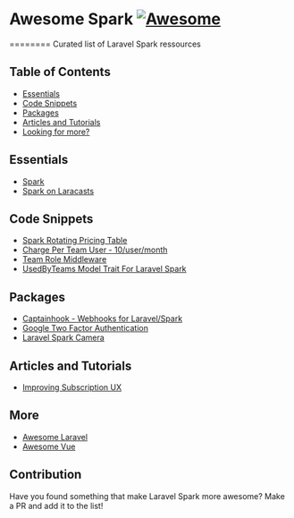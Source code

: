 # Awesome Spark [![Awesome](https://cdn.rawgit.com/sindresorhus/awesome/d7305f38d29fed78fa85652e3a63e154dd8e8829/media/badge.svg)](https://github.com/sindresorhus/awesome)
========
Curated list of Laravel Spark ressources

## Table of Contents

- [Essentials](#essentials)
- [Code Snippets](#code-snippets)
- [Packages](#packages)
- [Articles and Tutorials](#articles-and-tutorials)
- [Looking for more?](#more)

## Essentials
* [Spark](http://spark.laravel.com)
* [Spark on Laracasts](https://laracasts.com/series/laravel-spark)

## Code Snippets
* [Spark Rotating Pricing Table](https://gist.github.com/dillinghamio/e86204633e607f04517383a8884bfca6)
* [Charge Per Team User - 10/user/month](https://gist.github.com/dillinghamio/7f3b776e0ff1007cc877d63d6aaee10d)
* [Team Role Middleware](https://gist.github.com/dillinghamio/7d6039ef8a86d3fdfa2ce747d4d919ea)
* [UsedByTeams Model Trait For Laravel Spark](https://gist.github.com/dillinghamio/a110c1b3bad8055f4327838bc4b11cd3)

## Packages
* [Captainhook - Webhooks for Laravel/Spark](https://github.com/mpociot/captainhook)
* [Google Two Factor Authentication](https://github.com/cretueusebiu/laravel-spark-google2fa)
* [Laravel Spark Camera](https://github.com/cretueusebiu/laravel-spark-camera)

## Articles and Tutorials
* [Improving Subscription UX](https://medium.com/@freddinator/improving-subscription-ux-in-laravel-spark-c6a2658f1a03)

## More
* [Awesome Laravel](https://github.com/chiraggude/awesome-laravel)
* [Awesome Vue](https://github.com/vuejs/awesome-vue)

## Contribution
Have you found something that make Laravel Spark more awesome? Make a PR and add it to the list!
